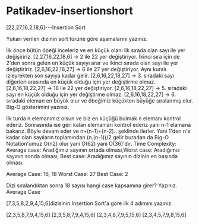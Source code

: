 # Patikadev-insertionshort
[22,27,16,2,18,6]---Insertion Sort

Yukarı verilen dizinin sort türüne göre aşamalarını yazınız.

İlk önce bütün öbeği inceleriz ve en küçük olanı ilk sırada olan sayı ile yer değişiririz.
[2,27,16,22,18,6] -> 2 ile 22 yer değiştiriyor.
İkinci sıra için de 2'den sonra gelen en küçük sayıyı arar ve ikinci sırada olan sayı ile yer değiştiririz.
[2,6,16,22,18,27] -> 6 ile 27 yer değiştiriyor.
Aynı kuralı izleyrekten son sayıya kadar gelir.
[2,6,16,22,18,27] -> 3. sıradaki sayı diğerleri arasında en küçük olduğu için yer değiştirme olmaz.
[2,6,16,18,22,27] -> 18 ile 22 yer değiştiriyor.
[2,6,16,18,22,27] -> 5. sıradaki sayı en küçük olduğu için yer değiştirme olmaz.
[2,6,16,18,22,27] -> 6. sıradaki eleman en büyük olur ve öbeğimiz küçükten büyüğe sıralanmış olur.
Big-O gösterimini yazınız.

İlk turda n elemanımız olsun ve biz en küçüğü bulmak n elemanı kontrol ederiz. Sonrasında ise geri kalan elemanları kontrol ederiz yani n-1 elamana bakarız. Böyle devam eder ve n+(n-1)+(n-2).. şeklinde ilerler. Yani 1'den n'e kadar olan sayıların toplamından (n.(n-1))/2 gelir buradan da Big-O Notation'umuz O(n2) olur yani O(62) yani O(36)'dır.
Time Complexity: Average case: Aradığımız sayının ortada olması,Worst case: Aradığımız sayının sonda olması, Best case: Aradığımız sayının dizinin en başında olması.

Average Case: 16, 18
Worst Case: 27
Best Case: 2

Dizi sıralandıktan sonra 18 sayısı hangi case kapsamına girer? Yazınız.
Average Case


[7,3,5,8,2,9,4,15,6]dizisinin Insertion Sort'a göre ilk 4 adımını yazınız.

[2,3,5,8,7,9,4,15,6]
[2,3,5,8,7,9,4,15,6]
[2,3,4,8,7,9,5,15,6]
[2,3,4,5,7,9,8,15,6]
